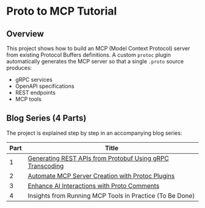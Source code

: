 # Proto to MCP Tutorial

## Overview
This project shows how to build an MCP (Model Context Protocol) server from existing Protocol Buffers definitions. A custom `protoc` plugin automatically generates the MCP server so that a single `.proto` source produces:
* gRPC services
* OpenAPI specifications
* REST endpoints
* MCP tools

## Blog Series (4 Parts)
The project is explained step by step in an accompanying blog series:

| Part | Title                                                                                                                                                                 |
| ---- | --------------------------------------------------------------------------------------------------------------------------------------------------------------------- |
| 1    | [Generating REST APIs from Protobuf Using gRPC Transcoding](https://www.enterprisedb.com/blog/building-mcp-servers-protobuf-part1-protobuf-rest-api)                  |
| 2    | [Automate MCP Server Creation with Protoc Plugins](https://www.enterprisedb.com/blog/building-mcp-servers-protobuf-part2-automate-mcp-server-creation-protoc-plugins) |
| 3    | [Enhance AI Interactions with Proto Comments](https://www.enterprisedb.com/blog/building-mcp-servers-protobuf-part3-enhance-ai-interactions-proto-comments)           |
| 4    | Insights from Running MCP Tools in Practice (To Be Done)                                                                                                              |
